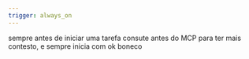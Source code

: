 ```yaml
---
trigger: always_on
---
```


sempre antes de iniciar uma tarefa consute antes do MCP para ter mais contesto, e sempre inicia com ok boneco